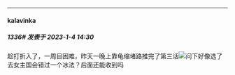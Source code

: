 

*****

####  kalavinka  
##### 1336#       发表于 2023-1-4 14:30

趁打折入了，一周目困难，昨天一晚上靠龟缩堵路推完了第三话<img src="https://static.saraba1st.com/image/smiley/face2017/037.png" referrerpolicy="no-referrer">问下好像选了去女主国会错过一个冰法？后面还能收到吗

